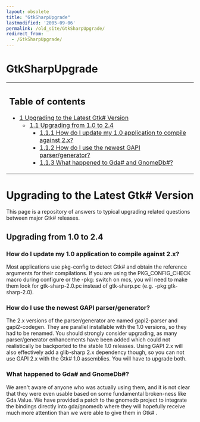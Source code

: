 ```yaml
---
layout: obsolete
title: "GtkSharpUpgrade"
lastmodified: '2005-09-06'
permalink: /old_site/GtkSharpUpgrade/
redirect_from:
  - /GtkSharpUpgrade/
---
```


GtkSharpUpgrade
===============

<table>
<col width="100%" />
<tbody>
<tr class="odd">
<td align="left"><h2>Table of contents</h2>
<ul>
<li><a href="#upgrading-to-the-latest-gtk-version">1 Upgrading to the Latest Gtk# Version</a>
<ul>
<li><a href="#upgrading-from-10-to-24">1.1 Upgrading from 1.0 to 2.4</a>
<ul>
<li><a href="#how-do-i-update-my-10-application-to-compile-against-2x">1.1.1 How do I update my 1.0 application to compile against 2.x?</a></li>
<li><a href="#how-do-i-use-the-newest-gapi-parsergenerator">1.1.2 How do I use the newest GAPI parser/generator?</a></li>
<li><a href="#what-happened-to-gda-and-gnomedb">1.1.3 What happened to Gda# and GnomeDb#?</a></li>
</ul></li>
</ul></li>
</ul></td>
</tr>
</tbody>
</table>

Upgrading to the Latest Gtk\# Version
=====================================

This page is a repository of answers to typical upgrading related questions between major Gtk\# releases.

Upgrading from 1.0 to 2.4
-------------------------

### How do I update my 1.0 application to compile against 2.x?

Most applications use pkg-config to detect Gtk\# and obtain the reference arguments for their compilations. If you are using the PKG\_CONFIG\_CHECK macro during configure or the -pkg: switch on mcs, you will need to make them look for gtk-sharp-2.0.pc instead of gtk-sharp.pc (e.g. -pkg:gtk-sharp-2.0).

### How do I use the newest GAPI parser/generator?

The 2.x versions of the parser/generator are named gapi2-parser and gapi2-codegen. They are parallel installable with the 1.0 versions, so they had to be renamed. You should strongly consider upgrading, as many parser/generator enhancements have been added which could not realistically be backported to the stable 1.0 releases. Using GAPI 2.x will also effectively add a glib-sharp 2.x dependency though, so you can not use GAPI 2.x with the Gtk\# 1.0 assemblies. You will have to upgrade both.

### What happened to Gda\# and GnomeDb\#?

We aren't aware of anyone who was actually using them, and it is not clear that they were even usable based on some fundamental broken-ness like Gda.Value. We have provided a patch to the gnomedb project to integrate the bindings directly into gda/gnomedb where they will hopefully receive much more attention than we were able to give them in Gtk\# .

